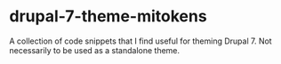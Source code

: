 # drupal-7-theme-mitokens
A collection of code snippets that I find useful for theming Drupal 7. Not necessarily to be used as a standalone theme.
